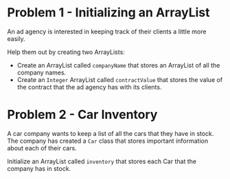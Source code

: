 # Problem 1 - Initializing an ArrayList
An ad agency is interested in keeping track of their clients a little more easily.

Help them out by creating two ArrayLists:

- Create an ArrayList called `companyName` that stores an ArrayList of all the company names.
- Create an `Integer` ArrayList called `contractValue` that stores the value of the contract that the ad agency has with its clients.

# Problem 2 - Car Inventory
A car company wants to keep a list of all the cars that they have in stock. The company has created a `Car` class that stores important information about each of their cars.

Initialize an ArrayList called `inventory` that stores each Car that the company has in stock.